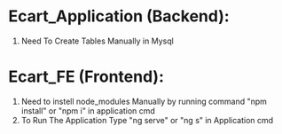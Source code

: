 # Ecart_Application (Backend): 
1. Need To Create Tables Manually in Mysql
# Ecart_FE (Frontend):
1. Need to instell node_modules Manually by running command "npm install" or "npm i" in application cmd
2. To Run The Application Type "ng serve" or "ng s" in Application cmd

